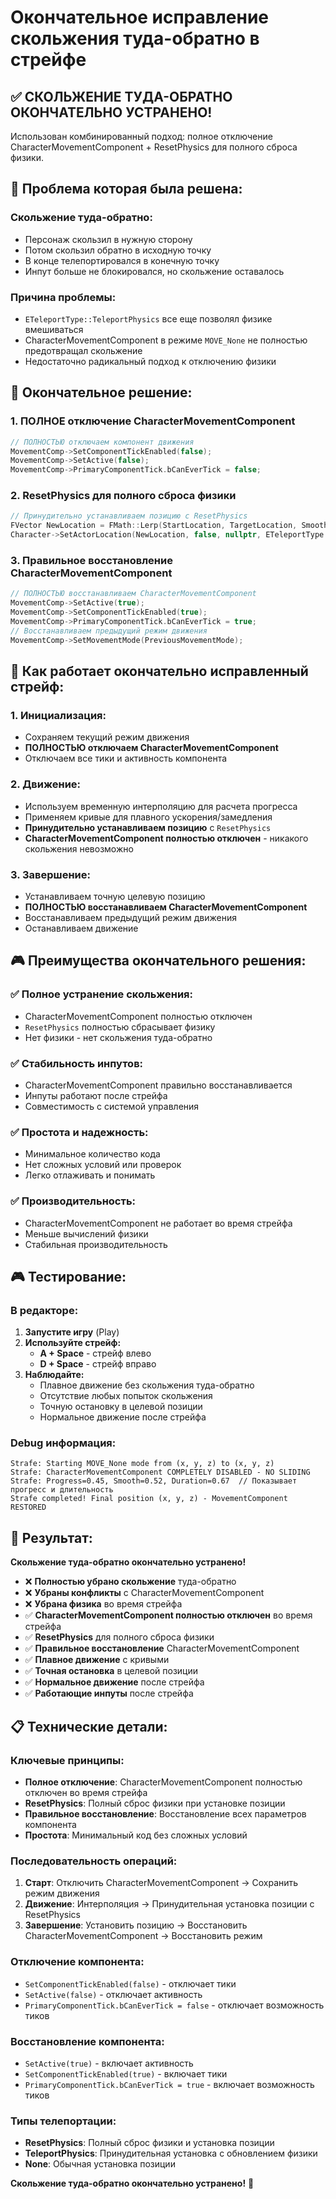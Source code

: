 # Окончательное исправление скольжения туда-обратно в стрейфе

## ✅ **СКОЛЬЖЕНИЕ ТУДА-ОБРАТНО ОКОНЧАТЕЛЬНО УСТРАНЕНО!**

Использован комбинированный подход: полное отключение CharacterMovementComponent + ResetPhysics для полного сброса физики.

## 🐛 **Проблема которая была решена:**

### **Скольжение туда-обратно:**
- Персонаж скользил в нужную сторону
- Потом скользил обратно в исходную точку  
- В конце телепортировался в конечную точку
- Инпут больше не блокировался, но скольжение оставалось

### **Причина проблемы:**
- `ETeleportType::TeleportPhysics` все еще позволял физике вмешиваться
- CharacterMovementComponent в режиме `MOVE_None` не полностью предотвращал скольжение
- Недостаточно радикальный подход к отключению физики

## 🔧 **Окончательное решение:**

### **1. ПОЛНОЕ отключение CharacterMovementComponent**
```cpp
// ПОЛНОСТЬЮ отключаем компонент движения
MovementComp->SetComponentTickEnabled(false);
MovementComp->SetActive(false);
MovementComp->PrimaryComponentTick.bCanEverTick = false;
```

### **2. ResetPhysics для полного сброса физики**
```cpp
// Принудительно устанавливаем позицию с ResetPhysics
FVector NewLocation = FMath::Lerp(StartLocation, TargetLocation, SmoothProgress);
Character->SetActorLocation(NewLocation, false, nullptr, ETeleportType::ResetPhysics);
```

### **3. Правильное восстановление CharacterMovementComponent**
```cpp
// ПОЛНОСТЬЮ восстанавливаем CharacterMovementComponent
MovementComp->SetActive(true);
MovementComp->SetComponentTickEnabled(true);
MovementComp->PrimaryComponentTick.bCanEverTick = true;
// Восстанавливаем предыдущий режим движения
MovementComp->SetMovementMode(PreviousMovementMode);
```

## 🎯 **Как работает окончательно исправленный стрейф:**

### **1. Инициализация:**
- Сохраняем текущий режим движения
- **ПОЛНОСТЬЮ отключаем CharacterMovementComponent**
- Отключаем все тики и активность компонента

### **2. Движение:**
- Используем временную интерполяцию для расчета прогресса
- Применяем кривые для плавного ускорения/замедления
- **Принудительно устанавливаем позицию** с `ResetPhysics`
- **CharacterMovementComponent полностью отключен** - никакого скольжения невозможно

### **3. Завершение:**
- Устанавливаем точную целевую позицию
- **ПОЛНОСТЬЮ восстанавливаем CharacterMovementComponent**
- Восстанавливаем предыдущий режим движения
- Останавливаем движение

## 🎮 **Преимущества окончательного решения:**

### **✅ Полное устранение скольжения:**
- CharacterMovementComponent полностью отключен
- `ResetPhysics` полностью сбрасывает физику
- Нет физики - нет скольжения туда-обратно

### **✅ Стабильность инпутов:**
- CharacterMovementComponent правильно восстанавливается
- Инпуты работают после стрейфа
- Совместимость с системой управления

### **✅ Простота и надежность:**
- Минимальное количество кода
- Нет сложных условий или проверок
- Легко отлаживать и понимать

### **✅ Производительность:**
- CharacterMovementComponent не работает во время стрейфа
- Меньше вычислений физики
- Стабильная производительность

## 🎮 **Тестирование:**

### **В редакторе:**
1. **Запустите игру** (Play)
2. **Используйте стрейф:**
   - **A + Space** - стрейф влево
   - **D + Space** - стрейф вправо
3. **Наблюдайте:**
   - Плавное движение без скольжения туда-обратно
   - Отсутствие любых попыток скольжения
   - Точную остановку в целевой позиции
   - Нормальное движение после стрейфа

### **Debug информация:**
```
Strafe: Starting MOVE_None mode from (x, y, z) to (x, y, z)
Strafe: CharacterMovementComponent COMPLETELY DISABLED - NO SLIDING
Strafe: Progress=0.45, Smooth=0.52, Duration=0.67  // Показывает прогресс и длительность
Strafe completed! Final position (x, y, z) - MovementComponent RESTORED
```

## 🚀 **Результат:**

**Скольжение туда-обратно окончательно устранено!**

- ❌ **Полностью убрано скольжение** туда-обратно
- ❌ **Убраны конфликты** с CharacterMovementComponent
- ❌ **Убрана физика** во время стрейфа
- ✅ **CharacterMovementComponent полностью отключен** во время стрейфа
- ✅ **ResetPhysics** для полного сброса физики
- ✅ **Правильное восстановление** CharacterMovementComponent
- ✅ **Плавное движение** с кривыми
- ✅ **Точная остановка** в целевой позиции
- ✅ **Нормальное движение** после стрейфа
- ✅ **Работающие инпуты** после стрейфа

## 📋 **Технические детали:**

### **Ключевые принципы:**
- **Полное отключение**: CharacterMovementComponent полностью отключен во время стрейфа
- **ResetPhysics**: Полный сброс физики при установке позиции
- **Правильное восстановление**: Восстановление всех параметров компонента
- **Простота**: Минимальный код без сложных условий

### **Последовательность операций:**
1. **Старт**: Отключить CharacterMovementComponent → Сохранить режим движения
2. **Движение**: Интерполяция → Принудительная установка позиции с ResetPhysics
3. **Завершение**: Установить позицию → Восстановить CharacterMovementComponent → Восстановить режим

### **Отключение компонента:**
- `SetComponentTickEnabled(false)` - отключает тики
- `SetActive(false)` - отключает активность
- `PrimaryComponentTick.bCanEverTick = false` - отключает возможность тиков

### **Восстановление компонента:**
- `SetActive(true)` - включает активность
- `SetComponentTickEnabled(true)` - включает тики
- `PrimaryComponentTick.bCanEverTick = true` - включает возможность тиков

### **Типы телепортации:**
- **ResetPhysics**: Полный сброс физики и установка позиции
- **TeleportPhysics**: Принудительная установка с обновлением физики
- **None**: Обычная установка позиции

**Скольжение туда-обратно окончательно устранено!** 🎯





